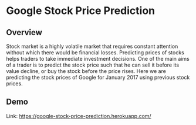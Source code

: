 # Google Stock Price Prediction
## Overview
Stock market is a highly volatile market that requires constant attention without which there would be financial losses. Predicting prices of stocks helps traders to take immediate investment decisions. One of the main aims of a trader is to predict the stock price such that he can sell it before its value decline, or buy the stock before the price rises. Here we are predicting the stock prices of Google for January 2017 using previous stock prices.
## Demo
Link: https://google-stock-price-prediction.herokuapp.com/
